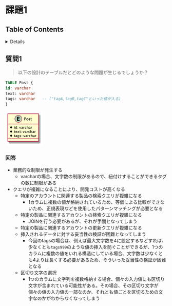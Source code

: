 # 課題1

## Table of Contents
<!-- START doctoc generated TOC please keep comment here to allow auto update -->
<!-- DON'T EDIT THIS SECTION, INSTEAD RE-RUN doctoc TO UPDATE -->
<details>
<summary>Details</summary>

- [質問1](#%E8%B3%AA%E5%95%8F1)
  - [回答](#%E5%9B%9E%E7%AD%94)

</details>
<!-- END doctoc generated TOC please keep comment here to allow auto update -->

## 質問1

> 以下の設計のテーブルだとどのような問題が生じるでしょうか？

```sql
TABLE Post {
id: varchar
text: varchar
tags: varchar   -- ("tagA,tagB,tagC"といった値が入る)
}
```

![](../../../assets/post_table_before.png)

### 回答

- 業務的な制限が発生する
  - varcharの場合、文字数の制限があるので、紐付けすることができるタグの数に制限がある
- クエリが複雑になることにより、開発コストが高くなる
  - 特定のアカウントに関連する製品の検索クエリが複雑になる
    - 1カラムに複数の値が格納されているため、等価による比較ができないため、正規表現などを使用したパターンマッチングが必要となる
  - 特定の製品に関連するアカウントの検索クエリが複雑になる
    - JOINを行う必要があるが、それが手間となってしまう
  - 特定の製品に関連するアカウントの更新クエリが複雑になる
  - 挿入されるデータに対する妥当性の検証が困難となってしまう
    - 今回のtagsの場合は、例えば最大文字数を4に設定するなどすれば、少なくとも`tags999`のような値の挿入を防ぐことができるが、1つのカラムに複数の値をいれる構造にしている場合、文字数は少なくとも4よりは長くする必要があるため、そういった妥当性の検証が困難となる
  - 区切り文字の選択
    - 1つのカラムに文字列を複数格納する場合、個々の入力値にも区切り文字が含まれている可能性がある。その場合、その区切り文字が個々の値の入力値の一部なのか、それとも値ごとを区切るための文字なのかがわからなくなってしまう